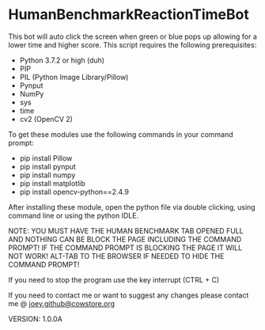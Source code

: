 # HumanBenchmarkReactionTimeBot
This bot will auto click the screen when green or blue pops up allowing for a lower time and higher score. This script requires the following prerequisites:
- Python 3.7.2 or high (duh)
- PIP
- PIL (Python Image Library/Pillow)
- Pynput
- NumPy
- sys
- time
- cv2 (OpenCV 2)

To get these modules use the following commands in your command prompt:
- pip install Pillow
- pip install pynput 
- pip install numpy
- pip install matplotlib
- pip install opencv-python==2.4.9

After installing these module, open the python file via double clicking, using command line or using the python IDLE.

NOTE: YOU MUST HAVE THE HUMAN BENCHMARK TAB OPENED FULL AND NOTHING CAN BE BLOCK THE PAGE INCLUDING THE COMMAND PROMPT! IF THE COMMAND PROMPT IS BLOCKING THE PAGE IT WILL NOT WORK! ALT-TAB TO THE BROWSER IF NEEDED TO HIDE THE COMMAND PROMPT!

If you need to stop the program use the key interrupt (CTRL + C)

If you need to contact me or want to suggest any changes please contact me @ joey.github@cowstore.org

VERSION: 1.0.0A
